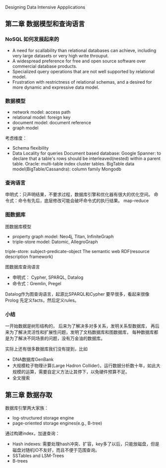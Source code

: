 Designing Data Intensive Appplications

## 第二章 数据模型和查询语言

### NoSQL 如何发展起来的
- A need for scallability than relational databases can achieve, including very large datasets or very high write throuput.
- A widespread preference for free and open source software over commercial database products.
- Specialized query operations that are not well supported by relational model.
- Frustration with restrictness of relational schemas, and a desired for more dynamic and expressive data model.

### 数据模型
- network model: access path
- relational model: foreign key
- document model: document reference
- graph model

考虑维度：
- Schema flexibility
- Data Locality for queries
Document based database:
Google Spanner: to declare that a table's rows should be interleaved(nested) within a parent table.
Oracle: multi-table index cluster tables.
BigTable data model(BigTable/Cassandra): column family
Mongodb

### 查询语言 
申明式：只声明结果，不要求过程，数据库引擎和优化器有很大的优化空间。
命令式：命令有先后，底层修改可能会破坏命令式的执行结果。
map-reduce

### 图数据库
图数据库模型
- property graph model: Neo4j, Titan, InfiniteGraph
- triple-store model: Datomic, AllegroGraph

triple-store: subject-predicate-object
The semantic web
RDF(resource description framework)

图数据库查询语言
- 申明式： Cypher, SPARQL, Datalog
- 命令式：Gremlin, Pregel

Datalog作为图查询语言，起源比SPARQL和Cypher 要早很多，看起来很像Prolog
先定义facts，然后定义rules。

### 小结
一开始数据是树形结构的，
后来为了解决多对多关系，发明关系型数据库，
再后来为了解决灵活性和扩展性问题，发明了文档数据库和图数据库，
每种数据库都是为了解决不同场景的问题，没有万金油的数据库。

实际上还有很多数据库我们没有提到，比如
- DNA数据库GenBank
- 大规模粒子物理计算(Large Hadron Collider)，运行数据分析数十年，如此大规模的运算，需要自定义方法让其停下，以免硬件预算不足。
- 全文搜索

## 第三章 数据存取

数据库引擎两大家族：
- log-structured  storage engine
- page-oriented storage engines(e.g., B-tree)

通过构建index，加速查询：
- Hash indexes: 需要处理hash冲突、扩容，key多了以后，只能放磁盘，但是磁盘对随机IO不友好，而且不便于范围查询。
- SSTables and LSM-Trees
- B-trees

